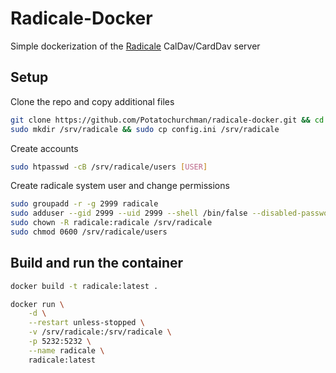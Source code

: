 # Radicale-Docker

Simple dockerization of the [Radicale](https://radicale.org/2.1.html) CalDav/CardDav server

## Setup

Clone the repo and copy additional files
```bash
git clone https://github.com/Potatochurchman/radicale-docker.git && cd radicale-docker
sudo mkdir /srv/radicale && sudo cp config.ini /srv/radicale
```

Create accounts

```bash
sudo htpasswd -cB /srv/radicale/users [USER]
```

Create radicale system user and change permissions

```bash
sudo groupadd -r -g 2999 radicale
sudo adduser --gid 2999 --uid 2999 --shell /bin/false --disabled-password --no-create-home radicale
sudo chown -R radicale:radicale /srv/radicale
sudo chmod 0600 /srv/radicale/users
```

## Build and run the container
```bash
docker build -t radicale:latest .
```

```bash
docker run \
    -d \
    --restart unless-stopped \
    -v /srv/radicale:/srv/radicale \
    -p 5232:5232 \
    --name radicale \
    radicale:latest
```
